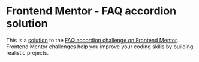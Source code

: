 # Frontend Mentor - FAQ accordion solution

This is a [solution](https://cat-script.github.io/faq-accordion/) to the [FAQ accordion challenge on Frontend Mentor](https://www.frontendmentor.io/challenges/faq-accordion-wyfFdeBwBz). Frontend Mentor challenges help you improve your coding skills by building realistic projects.
